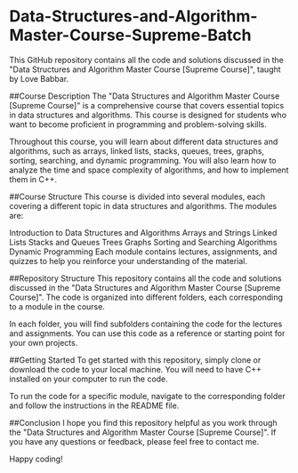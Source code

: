 # Data-Structures-and-Algorithm-Master-Course-Supreme-Batch

This GitHub repository contains all the code and solutions discussed in the "Data Structures and Algorithm Master Course [Supreme Course]", taught by Love Babbar.

##Course Description
The "Data Structures and Algorithm Master Course [Supreme Course]" is a comprehensive course that covers essential topics in data structures and algorithms. This course is designed for students who want to become proficient in programming and problem-solving skills.

Throughout this course, you will learn about different data structures and algorithms, such as arrays, linked lists, stacks, queues, trees, graphs, sorting, searching, and dynamic programming. You will also learn how to analyze the time and space complexity of algorithms, and how to implement them in C++.

##Course Structure
This course is divided into several modules, each covering a different topic in data structures and algorithms. The modules are:

Introduction to Data Structures and Algorithms
Arrays and Strings
Linked Lists
Stacks and Queues
Trees
Graphs
Sorting and Searching Algorithms
Dynamic Programming
Each module contains lectures, assignments, and quizzes to help you reinforce your understanding of the material.

##Repository Structure
This repository contains all the code and solutions discussed in the "Data Structures and Algorithm Master Course [Supreme Course]". The code is organized into different folders, each corresponding to a module in the course.

In each folder, you will find subfolders containing the code for the lectures and assignments. You can use this code as a reference or starting point for your own projects.

##Getting Started
To get started with this repository, simply clone or download the code to your local machine. You will need to have C++ installed on your computer to run the code.

To run the code for a specific module, navigate to the corresponding folder and follow the instructions in the README file.

##Conclusion
I hope you find this repository helpful as you work through the "Data Structures and Algorithm Master Course [Supreme Course]". If you have any questions or feedback, please feel free to contact me.

Happy coding!
